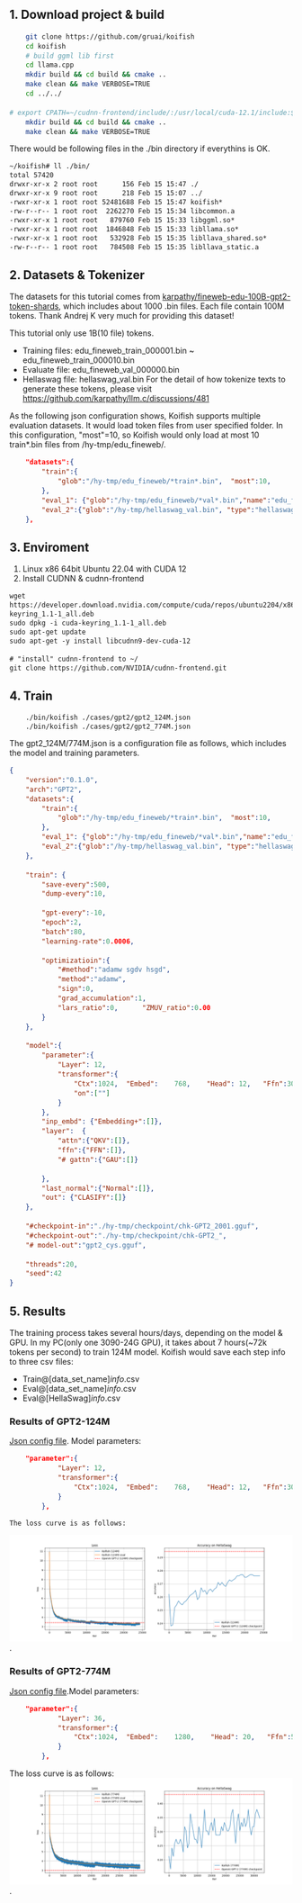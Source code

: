 
## 1. Download project & build
```bash
    git clone https://github.com/gruai/koifish
    cd koifish
    # build ggml lib first
    cd llama.cpp
    mkdir build && cd build && cmake .. 
    make clean && make VERBOSE=TRUE
    cd ../../

# export CPATH=~/cudnn-frontend/include/:/usr/local/cuda-12.1/include:$CPATH        # maybe need this to export CPATH
    mkdir build && cd build && cmake ..
    make clean && make VERBOSE=TRUE
```
There would be following files in the ./bin directory if everythins is OK.
```shell
~/koifish# ll ./bin/
total 57420
drwxr-xr-x 2 root root      156 Feb 15 15:47 ./
drwxr-xr-x 9 root root      218 Feb 15 15:07 ../
-rwxr-xr-x 1 root root 52481688 Feb 15 15:47 koifish*
-rw-r--r-- 1 root root  2262270 Feb 15 15:34 libcommon.a
-rwxr-xr-x 1 root root   879760 Feb 15 15:33 libggml.so*
-rwxr-xr-x 1 root root  1846848 Feb 15 15:33 libllama.so*
-rwxr-xr-x 1 root root   532928 Feb 15 15:35 libllava_shared.so*
-rw-r--r-- 1 root root   784508 Feb 15 15:35 libllava_static.a
```

## 2. Datasets & Tokenizer   

The datasets for this tutorial comes from [karpathy/fineweb-edu-100B-gpt2-token-shards](https://huggingface.co/datasets/karpathy/fineweb-edu-100B-gpt2-token-shards), which includes about 1000 .bin files. Each file contain 100M tokens.    Thank Andrej K very much for providing this dataset!

This tutorial only use 1B(10 file) tokens.
* Training files:        edu_fineweb_train_000001.bin ~ edu_fineweb_train_000010.bin
* Evaluate file:         edu_fineweb_val_000000.bin
* Hellaswag file:        hellaswag_val.bin
For the detail of how tokenize texts to generate these tokens, please visit https://github.com/karpathy/llm.c/discussions/481 

As the following json configuration shows, Koifish supports multiple evaluation datasets. It would load token files from user specified folder. In this configuration, "most"=10, so Koifish would only load at most 10 train*.bin files from /hy-tmp/edu_fineweb/. 
```json
    "datasets":{
        "train":{
            "glob":"/hy-tmp/edu_fineweb/*train*.bin",  "most":10,        "name":"edu_fineweb1B"
        },
        "eval_1": {"glob":"/hy-tmp/edu_fineweb/*val*.bin","name":"edu_fineweb1B","eval-every":100        },
        "eval_2":{"glob":"/hy-tmp/hellaswag_val.bin", "type":"hellaswag","eval-every":500        }
    },
```

## 3. Enviroment
1) Linux x86 64bit Ubuntu 22.04 with CUDA 12
2) Install CUDNN & cudnn-frontend
```shell
wget https://developer.download.nvidia.com/compute/cuda/repos/ubuntu2204/x86_64/cuda-keyring_1.1-1_all.deb
sudo dpkg -i cuda-keyring_1.1-1_all.deb
sudo apt-get update
sudo apt-get -y install libcudnn9-dev-cuda-12

# "install" cudnn-frontend to ~/
git clone https://github.com/NVIDIA/cudnn-frontend.git
```

## 4. Train 
```shell
    ./bin/koifish ./cases/gpt2/gpt2_124M.json
    ./bin/koifish ./cases/gpt2/gpt2_774M.json
```
The gpt2_124M/774M.json is a configuration file as follows, which includes the model and training parameters.
```json
{        
    "version":"0.1.0",     
    "arch":"GPT2",
    "datasets":{
        "train":{
            "glob":"/hy-tmp/edu_fineweb/*train*.bin",  "most":10,        "name":"edu_fineweb1B"
        },
        "eval_1": {"glob":"/hy-tmp/edu_fineweb/*val*.bin","name":"edu_fineweb1B","eval-every":100        },
        "eval_2":{"glob":"/hy-tmp/hellaswag_val.bin", "type":"hellaswag","eval-every":500        }
    },
    
    "train": {
        "save-every":500,
        "dump-every":10,
        
        "gpt-every":-10,
        "epoch":2,
        "batch":80,
        "learning-rate":0.0006,  

        "optimizatioin":{
            "#method":"adamw sgdv hsgd",
            "method":"adamw",
            "sign":0,
            "grad_accumulation":1,
            "lars_ratio":0,      "ZMUV_ratio":0.00    
        }              
    },  

    "model":{      
        "parameter":{
            "Layer": 12,  
            "transformer":{
                "Ctx":1024,  "Embed":    768,    "Head": 12,   "Ffn":3072,
                "on":[""]
            }
        },  
        "inp_embd": {"Embedding+":[]},    
        "layer":  {      
            "attn":{"QKV":[]},               
            "ffn":{"FFN":[]},       
            "# gattn":{"GAU":[]}
                                  
        },
        "last_normal":{"Normal":[]},
        "out": {"CLASIFY":[]}
    },

    "#checkpoint-in":"./hy-tmp/checkpoint/chk-GPT2_2001.gguf",
    "#checkpoint-out":"./hy-tmp/checkpoint/chk-GPT2_",
    "# model-out":"gpt2_cys.gguf",    

    "threads":20,            
    "seed":42
}
```
   
## 5. Results
The training process takes several hours/days, depending on the model & GPU. In my PC(only one 3090-24G GPU), it takes about 7 hours(~72k tokens per second) to train 124M model.
Koifish would save each step info to three csv files:
* Train@[data_set_name]_info_.csv 
* Eval@[data_set_name]_info_.csv 
* Eval@[HellaSwag]_info_.csv

### Results of GPT2-124M 
[Json config file](./gpt2/gpt_124M.json). Model parameters:
```json
    "parameter":{
            "Layer": 12,  
            "transformer":{
                "Ctx":1024,  "Embed":    768,    "Head": 12,   "Ffn":3072,
            }
        },  
```
    The loss curve is as follows:
![Training curves & results](./gpt2_124M_losscurve.png).

   
### Results of GPT2-774M 
[Json config file](./gpt2/gpt_774M.json).Model parameters:
```json
    "parameter":{
            "Layer": 36,  
            "transformer":{
                "Ctx":1024,  "Embed":    1280,    "Head": 20,   "Ffn":5120,
            }
        },  
```
The loss curve is as follows:
![Training curves & results](./gpt2_774M_losscurve.png).